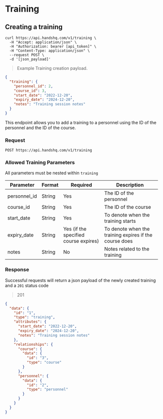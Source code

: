 # Training

## Creating a training

```shell
curl https://api.handshq.com/v1/training \
  -H "Accept: application/json" \
  -H "Authorization: bearer [api_token]" \
  -H "Content-Type: application/json" \
  --request POST \
  -d '[json_payload]'
```

> Example Training creation payload.

```json
{
  "training": {
    "personnel_id": 2,
    "course_id": 3,
    "start_date": "2022-12-20",
    "expiry_date": "2024-12-20",
    "notes": "Training session notes"
  }
}
```

This endpoint allows you to add a training to a personnel using the ID of the personnel and the ID of the course.

### Request

`POST https://api.handshq.com/v1/training`

### Allowed Training Parameters

All parameters must be nested within `training`

| Parameter    | Format | Required                              | Description                                            |
| ------------ | ------ | ------------------------------------- | ------------------------------------------------------ |
| personnel_id | String | Yes                                   | The ID of the personnel                                |
| course_id    | String | Yes                                   | The ID of the course                                   |
| start_date   | String | Yes                                   | To denote when the training starts                     |
| expiry_date  | String | Yes (if the specified course expires) | To denote when the training expires if the course does |
| notes        | String | No                                    | Notes related to the training                          |

### Response

Successful requests will return a json payload of the newly created training and a `201` status code

> 201

```json
{
  "data": {
    "id": "1",
    "type": "training",
    "attributes": {
      "start_date": "2022-12-20",
      "expiry_date": "2024-12-20",
      "notes": "Training session notes"
    },
    "relationships": {
      "course": {
        "data": {
          "id": "3",
          "type": "course"
        }
      },
      "personnel": {
        "data": {
          "id": "2",
          "type": "personnel"
        }
      }
    }
  }
}
```
